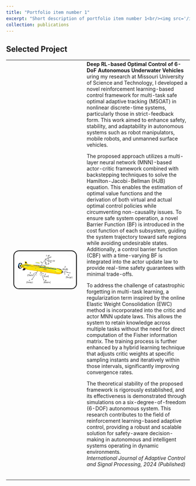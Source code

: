 ```yaml
---
title: "Portfolio item number 1"
excerpt: "Short description of portfolio item number 1<br/><img src='/images/500x300.png'>"
collection: publications
---
```


## Selected Project

<table style="border-collapse: collapse; border: none;">
<tr style="border: none;">
<td width="200" style="border: none; text-align: center;">
    <div style="border: 2px solid black; border-radius: 15px; padding: 10px; display: inline-block;">
        <img src="/images/AUV.png" width="150" style="border-radius: 15px;">
    </div>
</td>
<td style="border: none;">
    <strong>Deep RL-based Optimal Control of 6-DoF Autonomous Underwater Vehicles</strong>  
    <br>
    uring my research at Missouri University of Science and Technology, I developed a novel reinforcement learning-based control framework for multi-task safe optimal adaptive tracking (MSOAT) in nonlinear discrete-time systems, particularly those in strict-feedback form. This work aimed to enhance safety, stability, and adaptability in autonomous systems such as robot manipulators, mobile robots, and unmanned surface vehicles.

The proposed approach utilizes a multi-layer neural network (MNN)-based actor-critic framework combined with backstepping techniques to solve the Hamilton-Jacobi-Bellman (HJB) equation. This enables the estimation of optimal value functions and the derivation of both virtual and actual optimal control policies while circumventing non-causality issues. To ensure safe system operation, a novel Barrier Function (BF) is introduced in the cost function of each subsystem, guiding the system trajectory toward safe regions while avoiding undesirable states. Additionally, a control barrier function (CBF) with a time-varying BF is integrated into the actor update law to provide real-time safety guarantees with minimal trade-offs.

To address the challenge of catastrophic forgetting in multi-task learning, a regularization term inspired by the online Elastic Weight Consolidation (EWC) method is incorporated into the critic and actor MNN update laws. This allows the system to retain knowledge across multiple tasks without the need for direct computation of the Fisher information matrix. The training process is further enhanced by a hybrid learning technique that adjusts critic weights at specific sampling instants and iteratively within those intervals, significantly improving convergence rates.

The theoretical stability of the proposed framework is rigorously established, and its effectiveness is demonstrated through simulations on a six-degree-of-freedom (6-DOF) autonomous system. This research contributes to the field of reinforcement learning-based adaptive control, providing a robust and scalable solution for safety-aware decision-making in autonomous and intelligent systems operating in dynamic environments. 
    <br>
    <em>International Journal of Adaptive Control and Signal Processing, 2024 (Published)</em>  
    <br>
</td>
</tr>
</table>
